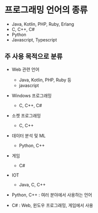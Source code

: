 # 프로그래밍 언어의 종류
- Java, Kotlin, PHP, Ruby, Erlang
- C, C++, C#
- Python
- Javascript, Typescript

## 주 사용 목적으로 분류
- Web 관련 언어
   - Java, Kotlin, PHP, Ruby 등
   - javascript

- Windows 프로그래밍
  - C, C++, C#

- 소켓 프로그래밍
  - C, C++

- 데이터 분석 및 ML
  - Python, C++

- 게임
  - C#

- IOT
  - Java, C, C++

- Python, C++ : 여러 분야에서 사용하는 언어
- C# : Web, 윈도우 프로그래밍, 게임에서 사용